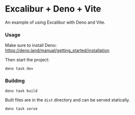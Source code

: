 # Excalibur + Deno + Vite

An example of using Excalibur with Deno and Vite.

### Usage

Make sure to install Deno: https://deno.land/manual/getting_started/installation

Then start the project:

```
deno task dev
```

### Building

```
deno task build
```

Built files are in the `dist` directory and can be served statically.


```
deno task serve
```